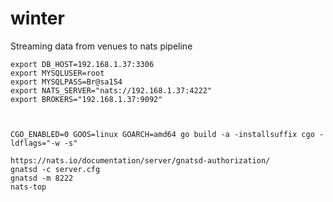 # winter

Streaming data from venues to nats pipeline

```
export DB_HOST=192.168.1.37:3306
export MYSQLUSER=root
export MYSQLPASS=Br@sa154
export NATS_SERVER="nats://192.168.1.37:4222"
export BROKERS="192.168.1.37:9092"



CGO_ENABLED=0 GOOS=linux GOARCH=amd64 go build -a -installsuffix cgo -ldflags="-w -s"

https://nats.io/documentation/server/gnatsd-authorization/
gnatsd -c server.cfg
gnatsd -m 8222
nats-top
```
